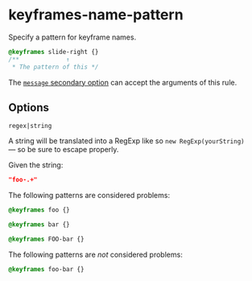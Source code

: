 # keyframes-name-pattern

Specify a pattern for keyframe names.

<!-- prettier-ignore -->
```css
@keyframes slide-right {}
/**             ↑
 * The pattern of this */
```

The [`message` secondary option](https://github.com/stylelint/stylelint/tree/16.3.1/docs/user-guide/configure.md#message) can accept the arguments of this rule.

## Options

`regex|string`

A string will be translated into a RegExp like so `new RegExp(yourString)` — so be sure to escape properly.

Given the string:

```json
"foo-.+"
```

The following patterns are considered problems:

<!-- prettier-ignore -->
```css
@keyframes foo {}
```

<!-- prettier-ignore -->
```css
@keyframes bar {}
```

<!-- prettier-ignore -->
```css
@keyframes FOO-bar {}
```

The following patterns are _not_ considered problems:

<!-- prettier-ignore -->
```css
@keyframes foo-bar {}
```
